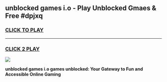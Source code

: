 
## unblocked games i.o - Play Unblocked Gmaes & Free #dpjxq
<h3>
<a href="https://news.freeplayer.one?title=unblocked_games_i.o&ref=26F">CLICK TO PLAY</a></h3>
<hr>

<h3>
<a href="https://news.freeplayer.one?title=unblocked_games_i.o&ref=26F">CLICK 2 PLAY</a>
  
</h3>

<a href="https://news.freeplayer.one?title=unblocked_games_i.o&ref=26F/"><img src="https://clearcache.store/games.png"></a>


**unblocked games i.o games unblocked: Your Gateway to Fun and Accessible Online Gaming**
